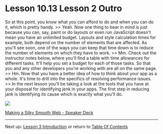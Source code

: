 # Lesson 10.13 Lesson 2 Outro

So at this point, you know what you can afford to do and when you can do it, which is pretty handy. >> Yeah. Now one thing to bear in mind is just because you can, say, paint or do layouts or even run JavaScript doesn't mean you have an unlimited budget. Layouts and style calculation times for example, both depend on the number of elements that are affected. As you'll see soon, one of the ways you can keep that time down is to reduce the number of elements on which they have to work. >> Mm. Check out the instructor notes below, where you'll find a table with time allowances for different tasks. It'll help you set a budget for each of those tasks. So that you and any other developers you're working with are all on the same page. >> Hm. Now that you have a better idea of how to think about your app as a whole. It's time to drill into the specifics of resolving performance issues. >> In the next lesson you'll be taking a look at the tools that you have at your disposal for identifying jenk in your apps. The first step in reducing jank is identifying its cause which is exactly what you'll do.

<img src="http://udacity.github.io/60fps/images/time-table.jpg">

[Making a Silky Smooth Web - Speaker Deck](https://speakerdeck.com/paullewis/making-a-silky-smooth-web)

- - -
Next up: [Lesson 3 Introduction](ND024_Part4_Lesson11_01.md) or return to [Table Of Contents](./ND024_TableOfContents.md)
